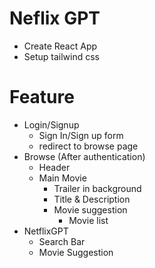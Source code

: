 # Neflix GPT
- Create React App
- Setup tailwind css

# Feature
- Login/Signup
    - Sign In/Sign up form
    - redirect to browse page
- Browse (After authentication)
    - Header
    - Main Movie
        - Trailer in background
        - Title & Description
        - Movie suggestion
            - Movie list
- NetflixGPT
    - Search Bar
    - Movie Suggestion
